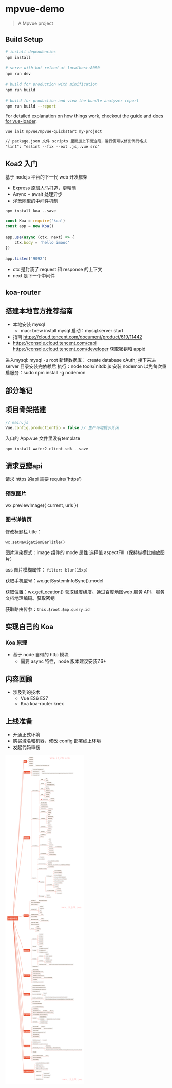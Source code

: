 # mpvue-demo

> A Mpvue project

## Build Setup

``` bash
# install dependencies
npm install

# serve with hot reload at localhost:8080
npm run dev

# build for production with minification
npm run build

# build for production and view the bundle analyzer report
npm run build --report
```

For detailed explanation on how things work, checkout the [guide](http://vuejs-templates.github.io/webpack/) and [docs for vue-loader](http://vuejs.github.io/vue-loader).

```
vue init mpvue/mpvue-quickstart my-project
```
```
// package.json 文件 scripts 里面加上下面这段，运行使可以修复代码格式
"lint": "eslint --fix --ext .js,.vue src"
```

## Koa2 入门
基于 nodejs 平台的下一代 web 开发框架
- Express 原班人马打造，更精简
- Async + await 处理异步
- 洋葱圈型的中间件机制
```
npm install koa --save
```
```js
const Koa = require('koa')
const app = new Koa()

app.use(async (ctx, next) => {
	ctx.body = 'hello imooc'
})

app.listen('9092')
```
- ctx 是封装了 request 和 response 的上下文
- next 是下一个中间件

## koa-router

## 搭建本地官方推荐指南
- 本地安装 mysql
  - mac: brew install mysql 启动：mysql.server start
- 指南 https://cloud.tencent.com/document/product/619/11442
- https://console.cloud.tencent.com/capi https://console.cloud.tencent.com/developer 获取密钥和 appid

进入mysql: mysql -u root
新建数据库： create database cAuth;
接下来进 server 目录安装完依赖后 执行：node tools/initdb.js
安装 nodemon 以免每次重启服务：sudo npm install -g nodemon

## 部分笔记
## 项目骨架搭建
```js
// main.js
Vue.config.productionTip = false // 生产环境提示关闭
```

入口的 App.vue 文件里没有template

```
npm install wafer2-client-sdk --save
```

## 请求豆瓣api
请求 https 的api 需要 require('https')

### 预览图片
wx.previewImage({
	current,
	urls
})

### 图书详情页
修改标题栏 title：
```
wx.setNavigationBarTitle()
```
图片渲染模式：image 组件的 mode 属性 选择值 aspectFill（保持纵横比缩放图片）

css 图片模糊属性： `filter: blur(15xp)`

获取手机型号：wx.getSystemInfoSync().model

获取位置：wx.getLocation() 获取经度纬度。通过百度地图web 服务 API，服务文档地理编码。获取密钥

获取路由传参：`this.$root.$mp.query.id`

## 实现自己的 Koa
### Koa 原理
- 基于 node 自带的 http 模块
  - 需要 async 特性，node 版本建议安装7.6+

## 内容回顾
- 涉及到的技术
  - Vue ES6 ES7
  - Koa koa-router knex

## 上线准备
- 开通正式环境
- 购买域名和机器，修改 config 部署线上环境
- 发起代码审核

![](./naotu.png)